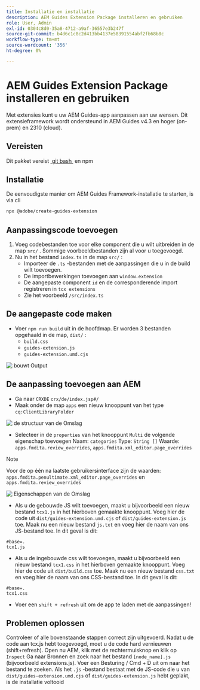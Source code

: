 ```yaml
---
title: Installatie en installatie
description: AEM Guides Extension Package installeren en gebruiken
role: User, Admin
exl-id: 0304c8d0-35a8-4712-a9af-36557e3b247f
source-git-commit: b4d6c1c8c2d413bb4137e58391554abf2fb68b8c
workflow-type: tm+mt
source-wordcount: '356'
ht-degree: 0%

---
```


# AEM Guides Extension Package installeren en gebruiken

Met extensies kunt u uw AEM Guides-app aanpassen aan uw wensen. Dit extensieframework wordt ondersteund in AEM Guides v4.3 en hoger (on-prem) en 2310 (cloud).

## Vereisten

Dit pakket vereist [&#x200B; git bash &#x200B;](https://github.com/git-guides/install-git) en npm

## Installatie

De eenvoudigste manier om AEM Guides Framework-installatie te starten, is via cli

```bash
npx @adobe/create-guides-extension
```

## Aanpassingscode toevoegen

1. Voeg codebestanden toe voor elke component die u wilt uitbreiden in de map `src/` . Sommige voorbeeldbestanden zijn al voor u toegevoegd.
2. Nu in het bestand `index.ts` in de map `src/` :
   - Importeer de `.ts` -bestanden met de aanpassingen die u in de build wilt toevoegen.
   - De importbewerkingen toevoegen aan `window.extension`
   - De aangepaste component `id` en de corresponderende import registreren in `tcx extensions`
   - Zie het voorbeeld `/src/index.ts`

## De aangepaste code maken

- Voer `npm run build` uit in de hoofdmap. Er worden 3 bestanden opgehaald in de map, `dist/` :
   - `build.css`
   - `guides-extension.js`
   - `guides-extension.umd.cjs`

![&#x200B; bouwt Output &#x200B;](./../imgs/build_output.png)

## De aanpassing toevoegen aan AEM

- Ga naar `CRXDE` `crx/de/index.jsp#/`
- Maak onder de map `apps` een nieuw knooppunt van het type `cq:ClientLibraryFolder`

![&#x200B; de structuur van de Omslag &#x200B;](./../imgs/crxde_folder_structure.png)

- Selecteer in de `properties` van het knooppunt `Multi` de volgende eigenschap toevoegen
Naam: `categories`
Type: `String []`
Waarde: `apps.fmdita.review_overrides`, `apps.fmdita.xml_editor.page_overrides`

>[!NOTE]
>
> Voor de op één na laatste gebruikersinterface zijn de waarden: `apps.fmdita.penultimate.xml_editor.page_overrides` en `apps.fmdita.review_overrides`


![&#x200B; Eigenschappen van de Omslag &#x200B;](./../imgs/crxde_folder_properties.png)

- Als u de gebouwde JS wilt toevoegen, maakt u bijvoorbeeld een nieuw bestand `tcx1.js` in het hierboven gemaakte knooppunt. Voeg hier de code uit `dist/guides-extension.umd.cjs` of `dist/guides-extension.js` toe. Maak nu een nieuw bestand `js.txt` en voeg hier de naam van ons JS-bestand toe. In dit geval is dit:

```t
#base=.
tcx1.js
```

- Als u de ingebouwde css wilt toevoegen, maakt u bijvoorbeeld een nieuw bestand `tcx1.css` in het hierboven gemaakte knooppunt. Voeg hier de code uit `dist/build.css` toe. Maak nu een nieuw bestand `css.txt` en voeg hier de naam van ons CSS-bestand toe. In dit geval is dit:

```t
#base=.
tcx1.css
```

- Voer een `shift + refresh` uit om de app te laden met de aanpassingen!

## Problemen oplossen

Controleer of alle bovenstaande stappen correct zijn uitgevoerd.
Nadat u de code aan tcx.js hebt toegevoegd, moet u de code hard vernieuwen (shift+refresh).
Open nu AEM, klik met de rechtermuisknop en klik op `Inspect`
Ga naar Bronnen en zoek naar het bestand `[node_name].js` (bijvoorbeeld extensions.js). Voer een Besturing / Cmd + D uit om naar het bestand te zoeken. Als het `.js` -bestand bestaat met de JS-code die u van `dist/guides-extension.umd.cjs` of `dist/guides-extension.js` hebt geplakt, is de installatie voltooid
